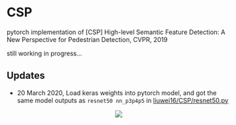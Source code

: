 # CSP

pytorch implementation of [CSP] High-level Semantic Feature Detection: A New Perspective for Pedestrian Detection, CVPR, 2019

still working in progress...

## Updates

- 20 March 2020, Load keras weights into pytorch model, and got the same model outputs as `resnet50 nn_p3p4p5` in [liuwei16/CSP/resnet50.py](https://github.com/liuwei16/CSP/blob/785bc4c5f956860116d8d51754fd76202afe4bcb/keras_csp/resnet50.py#L264)


<p align="center">
<img src="https://user-images.githubusercontent.com/15235574/77291176-abf7ae00-6d18-11ea-9c11-dd65c7d69507.jpg">
</p>
